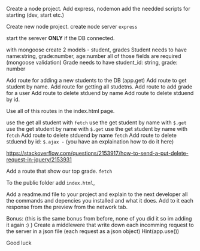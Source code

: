 Create a node project.
Add express, nodemon add the needded scripts for starting (dev, start etc.)

Create new node project.
create node server `express`

start the serever **ONLY** if the DB connected.

with mongoose create 2 models - student, grades
Student needs to have name:string, grade:number, age:number
all of those fields are required (mongoose validation)
Grade needs to have student_id: string, grade: number

Add route for adding a new students to the DB (app.get)
Add route to get student by name.
Add route for getting all studetns.
Add route to add grade for a user
Add route to delete stduend by name
Add route to delete stduend by id.

Use all of this routes in the index.html page.

use the get all student with `fetch`
use the get student by name with `$.get`
use the get student by name with `$.get`
use the get student by name with `fetch`
Add route to delete stduend by name `fetch`
Add route to delete stduend by id: `$.ajax -` (you have an explaination how to do it here)

https://stackoverflow.com/questions/2153917/how-to-send-a-put-delete-request-in-jquery/2153931

Add a route that show our top grade. `fetch`

To the public folder add `index.html`,

Add a readme.md file to your project and explain to the next developer all the commands and depencies you installed and what it does.
Add to it each response from the preview from the network tab.

Bonus: (this is the same bonus from before, none of you did it so im adding it again :) )
Create a middlewere that write down each incomming request to the server in a json file (each request as a json object)
Hint(app.use())

Good luck
